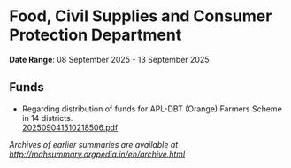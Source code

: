 # Food, Civil Supplies and Consumer Protection Department

**Date Range**: 08 September 2025 - 13 September 2025


## Funds
- Regarding distribution of funds for APL-DBT (Orange) Farmers Scheme in 14 districts.\
  [202509041510218506.pdf](https://gr.maharashtra.gov.in/Site/Upload/Government%20Resolutions/English/202509041510218506.pdf)


*Archives of earlier summaries are available at http://mahsummary.orgpedia.in/en/archive.html*